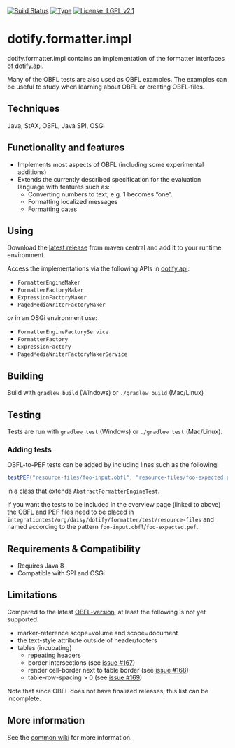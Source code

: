 [![Build Status](https://travis-ci.com/mtmse/dotify.formatter.impl.svg?branch=master)](https://travis-ci.com/brailleapps/dotify.formatter.impl)
[![Type](https://img.shields.io/badge/type-provider_bundle-blue.svg)](https://github.com/brailleapps/wiki/wiki/Types)
[![License: LGPL v2.1](https://img.shields.io/badge/License-LGPL%20v2%2E1%20%28or%20later%29-blue.svg)](https://www.gnu.org/licenses/lgpl-2.1)

# dotify.formatter.impl #
dotify.formatter.impl contains an implementation of the formatter interfaces of [dotify.api](https://github.com/mtmse/dotify.api).

Many of the OBFL tests are also used as OBFL examples. The examples can be useful to study when learning about OBFL or creating OBFL-files.

## Techniques ##
Java, StAX, OBFL, Java SPI, OSGi

## Functionality and features ##
  * Implements most aspects of OBFL (including some experimental additions)
  * Extends the currently described specification for the evaluation language with features such as:
    * Converting numbers to text, e.g. 1 becomes “one”.
    * Formatting localized messages
    * Formatting dates

## Using ##
Download the [latest release](http://search.maven.org/#search%7Cga%7C1%7Cg%3A%22org.daisy.dotify%22%20%20a%3A%22dotify.formatter.impl%22) from maven central and add it to your runtime environment.

Access the implementations via the following APIs in [dotify.api](http://search.maven.org/#search%7Cga%7C1%7Cg%3A%22org.daisy.dotify%22%20%20a%3A%22dotify.api%22):
- `FormatterEngineMaker`
- `FormatterFactoryMaker`
- `ExpressionFactoryMaker`
- `PagedMediaWriterFactoryMaker`

 _or_ in an OSGi environment use:
- `FormatterEngineFactoryService`
- `FormatterFactory`
- `ExpressionFactory`
- `PagedMediaWriterFactoryMakerService`

## Building ##
Build with `gradlew build` (Windows) or `./gradlew build` (Mac/Linux)

## Testing ##

Tests are run with `gradlew test` (Windows) or `./gradlew test` (Mac/Linux).

### Adding tests ###

OBFL-to-PEF tests can be added by including lines such as the
following:

```java
testPEF("resource-files/foo-input.obfl", "resource-files/foo-expected.pef", false);
```

in a class that extends `AbstractFormatterEngineTest`. 

If you want the tests to be included in the overview page (linked to above)
the OBFL and PEF files need to be placed in
`integrationtest/org/daisy/dotify/formatter/test/resource-files` and named according
to the pattern `foo-input.obfl`/`foo-expected.pef`.

## Requirements & Compatibility ##
- Requires Java 8
- Compatible with SPI and OSGi

## Limitations ##
Compared to the latest [OBFL-version](http://mtmse.github.io/obfl/obfl-specification.html), at least the following is not yet supported:

* marker-reference scope=volume and scope=document
* the text-style attribute outside of header/footers
* tables (incubating)
  * repeating headers
  * border intersections (see [issue #167](https://github.com/joeha480/dotify/issues/167))
  * render cell-border next to table border (see [issue #168](https://github.com/joeha480/dotify/issues/168))
  * table-row-spacing > 0 (see [issue #169](https://github.com/joeha480/dotify/issues/169))

Note that since OBFL does not have finalized releases, this list can be incomplete.

## More information ##
See the [common wiki](https://github.com/brailleapps/wiki/wiki) for more information.
